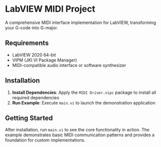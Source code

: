 # LabVIEW MIDI Project

A comprehensive MIDI interface implementation for LabVIEW, transforming your G-code into G-major.

## Requirements

- LabVIEW 2020 64-bit
- VIPM (JKI VI Package Manager)
- MIDI-compatible audio interface or software synthesizer

## Installation

1. **Install Dependencies**: Apply the `MIDI Driver.vipc` package to install all required dependencies
2. **Run Example**: Execute `main.vi` to launch the demonstration application

## Getting Started

After installation, run `main.vi` to see the core functionality in action. The example demonstrates basic MIDI communication patterns and provides a foundation for custom implementations.
